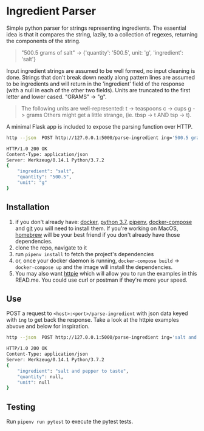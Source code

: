 # Ingredient Parser

Simple python parser for strings representing ingredients. The essential idea is that it compares the string, lazily, to a collection of regexes, returning the components of the string.

> "500.5 grams of salt" -> {'quantity': '500.5', unit: 'g', 'ingredient': 'salt'}

Input ingredient strings are assumed to be well formed, no input cleaning is done.
Strings that don't break down neatly along pattern lines are assumed to be ingredients and will return in the 'ingredient' field of the response (with a null in each of the other two fields).
Units are truncated to the first letter and lower cased. "GRAMS" -> "g".

> The following units are well-represented:
> t -> teaspoons
> c -> cups
> g -> grams
> Others might get a little strange, (ie. tbsp -> t AND tsp -> t).

A minimal Flask app is included to expose the parsing function over HTTP.

```bash
http --json  POST http://127.0.0.1:5000/parse-ingredient ing='500.5 grams of salt'

HTTP/1.0 200 OK
Content-Type: application/json
Server: Werkzeug/0.14.1 Python/3.7.2
{
    "ingredient": "salt",
    "quantity": "500.5",
    "unit": "g"
}
```

## Installation

1. if you don't already have: [docker](https://docs.docker.com/install/), [python 3.7](https://www.python.org/downloads/release/python-370/), [pipenv](https://pipenv.readthedocs.io/en/latest/), [docker-compose](https://docs.docker.com/compose/install/) and [git](https://git-scm.com/) you will need to install them.
If you're working on MacOS, [homebrew](https://brew.sh/) will be your best friend if you don't already have those dependencies.
1. clone the repo, navigate to it
1. run `pipenv install` to fetch the project's dependencies
1. or, once your docker daemon is running, `docker-compose build` -> `docker-compose up` and the image will install the dependencies.
1. You may also want [httpie](https://httpie.org/) which will allow you to run the examples in this READ.me. You could use curl or postman if they're more your speed.

## Use

POST a request to `<host>:<port>/parse-ingredient` with json data keyed with `ing` to get back the response. Take a look at the httpie examples abvove and below for inspiration.

```bash
http --json  POST http://127.0.0.1:5000/parse-ingredient ing='salt and pepper to taste'

HTTP/1.0 200 OK
Content-Type: application/json
Server: Werkzeug/0.14.1 Python/3.7.2
{
    "ingredient": "salt and pepper to taste",
    "quantity": null,
    "unit": null
}
```

## Testing

Run `pipenv run pytest` to execute the pytest tests.